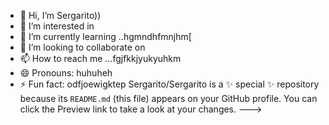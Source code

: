 - 👋 Hi, I’m Sergarito))
- 👀 I’m interested in 
- 🌱 I’m currently learning ..hgmndhfmnjhm[
- 💞️ I’m looking to collaborate on 
- 📫 How to reach me ...fgjfkkjyukyuhkm
- 😄 Pronouns: huhuheh
- ⚡ Fun fact: odfjoewigktep
Sergarito/Sergarito is a ✨ special ✨ repository because its `README.md` (this file) appears on your GitHub profile.
You can click the Preview link to take a look at your changes.
--->
